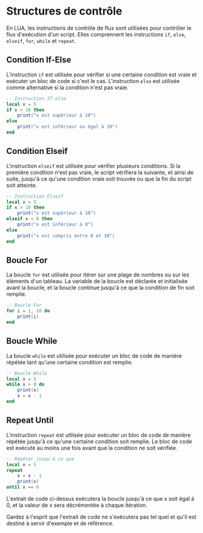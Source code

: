 # Structures de contrôle

En LUA, les instructions de contrôle de flux sont utilisées pour contrôler le flux d'exécution d'un script. Elles comprennent les instructions `if`, `else`, `elseif`, `for`, `while` et `repeat`.

## Condition If-Else
L'instruction `if` est utilisée pour vérifier si une certaine condition est vraie et exécuter un bloc de code si c'est le cas. L'instruction `else` est utilisée comme alternative si la condition n'est pas vraie.
```lua
-- Instruction If-else
local x = 5
if x > 10 then
    print("x est supérieur à 10")
else
    print("x est inférieur ou égal à 10")
end
```
## Condition Elseif
L'instruction `elseif` est utilisée pour vérifier plusieurs conditions. Si la première condition n'est pas vraie, le script vérifiera la suivante, et ainsi de suite, jusqu'à ce qu'une condition vraie soit trouvée ou que la fin du script soit atteinte.
```lua
-- Instruction Elseif
local x = 5
if x > 10 then
    print("x est supérieur à 10")
elseif x < 0 then
    print("x est inférieur à 0")
else
    print("x est compris entre 0 et 10")
end
```
## Boucle For
La boucle `for` est utilisée pour itérer sur une plage de nombres ou sur les éléments d'un tableau. La variable de la boucle est déclarée et initialisée avant la boucle, et la boucle continue jusqu'à ce que la condition de fin soit remplie.
```lua
-- Boucle For
for i = 1, 10 do
    print(i)
end
```
## Boucle While
La boucle `while` est utilisée pour exécuter un bloc de code de manière répétée tant qu'une certaine condition est remplie.
```lua
-- Boucle While
local x = 5
while x > 0 do
    print(x)
    x = x - 1
end
```

## Repeat Until
L'instruction `repeat` est utilisée pour exécuter un bloc de code de manière répétée jusqu'à ce qu'une certaine condition soit remplie. Le bloc de code est exécuté au moins une fois avant que la condition ne soit vérifiée.
```lua
-- Répéter jusqu'à ce que
local x = 5
repeat
    x = x - 1
    print(x)
until x == 0
```
L'extrait de code ci-dessus exécutera la boucle jusqu'à ce que x soit égal à 0, et la valeur de x sera décrémentée à chaque itération.

Gardez à l'esprit que l'extrait de code ne s'exécutera pas tel quel et qu'il est destiné à servir d'exemple et de référence.
